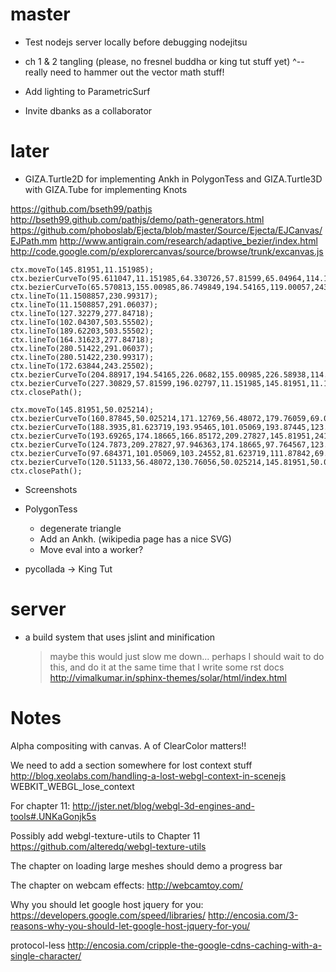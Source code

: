 # master

- Test nodejs server locally before debugging nodejitsu

- ch 1 & 2 tangling (please, no fresnel buddha or king tut stuff yet)
  ^-- really need to hammer out the vector math stuff!
  
- Add lighting to ParametricSurf

- Invite dbanks as a collaborator

# later

- GIZA.Turtle2D for implementing Ankh in PolygonTess and
  GIZA.Turtle3D with GIZA.Tube for implementing Knots

https://github.com/bseth99/pathjs
http://bseth99.github.com/pathjs/demo/path-generators.html
https://github.com/phoboslab/Ejecta/blob/master/Source/Ejecta/EJCanvas/EJPath.mm
http://www.antigrain.com/research/adaptive_bezier/index.html
http://code.google.com/p/explorercanvas/source/browse/trunk/excanvas.js

    ctx.moveTo(145.81951,11.151985);
    ctx.bezierCurveTo(95.611047,11.151985,64.330726,57.81599,65.04964,114.16208);
    ctx.bezierCurveTo(65.570813,155.00985,86.749849,194.54165,119.00057,243.25502);
    ctx.lineTo(11.1508857,230.99317);
    ctx.lineTo(11.1508857,291.06037);
    ctx.lineTo(127.32279,277.84718);
    ctx.lineTo(102.04307,503.55502);
    ctx.lineTo(189.62203,503.55502);
    ctx.lineTo(164.31623,277.84718);
    ctx.lineTo(280.51422,291.06037);
    ctx.lineTo(280.51422,230.99317);
    ctx.lineTo(172.63844,243.25502);
    ctx.bezierCurveTo(204.88917,194.54165,226.0682,155.00985,226.58938,114.16208);
    ctx.bezierCurveTo(227.30829,57.81599,196.02797,11.151985,145.81951,11.151985);
    ctx.closePath();

    ctx.moveTo(145.81951,50.025214);
    ctx.bezierCurveTo(160.87845,50.025214,171.12769,56.48072,179.76059,69.052219);
    ctx.bezierCurveTo(188.3935,81.623719,193.95465,101.05069,193.87445,123.43774);
    ctx.bezierCurveTo(193.69265,174.18665,166.85172,209.27827,145.81951,241.22019);
    ctx.bezierCurveTo(124.7873,209.27827,97.946363,174.18665,97.764567,123.43774);
    ctx.bezierCurveTo(97.684371,101.05069,103.24552,81.623719,111.87842,69.052219);
    ctx.bezierCurveTo(120.51133,56.48072,130.76056,50.025214,145.81951,50.025214);
    ctx.closePath();

- Screenshots

- PolygonTess
  - degenerate triangle
  - Add an Ankh. (wikipedia page has a nice SVG)
  - Move eval into a worker?
- pycollada -> King Tut

# server 

- a build system that uses jslint and minification
  > maybe this would just slow me down...
  > perhaps I should wait to do this, and do it at the same time
    that I write some rst docs
    http://vimalkumar.in/sphinx-themes/solar/html/index.html

# Notes

Alpha compositing with canvas.  A of ClearColor matters!!

We need to add a section somewhere for lost context stuff
http://blog.xeolabs.com/handling-a-lost-webgl-context-in-scenejs
WEBKIT_WEBGL_lose_context

For chapter 11:
http://jster.net/blog/webgl-3d-engines-and-tools#.UNKaGonjk5s

Possibly add webgl-texture-utils to Chapter 11
https://github.com/alteredq/webgl-texture-utils

The chapter on loading large meshes should demo a progress bar

The chapter on webcam effects:
http://webcamtoy.com/

Why you should let google host jquery for you:
https://developers.google.com/speed/libraries/
http://encosia.com/3-reasons-why-you-should-let-google-host-jquery-for-you/

protocol-less
http://encosia.com/cripple-the-google-cdns-caching-with-a-single-character/
